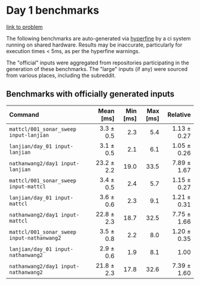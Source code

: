 # Day 1 benchmarks

[link to problem](http://adventofcode.com/2021/day/1)

The following benchmarks are auto-generated via [hyperfine](https://github.com/sharkdp/hyperfine) by a ci system running on shared hardware. Results may be inaccurate, particularly for execution times < 5ms, as per the hyperfine warnings.

The "official" inputs were aggregated from repositories participating in the generation of these benchmarks. The "large" inputs (if any) were sourced from various places, including the subreddit.

## Benchmarks with officially generated inputs
| Command | Mean [ms] | Min [ms] | Max [ms] | Relative |
|:---|---:|---:|---:|---:|
| `mattcl/001_sonar_sweep input-lanjian` | 3.3 ± 0.5 | 2.3 | 5.4 | 1.13 ± 0.27 |
| `lanjian/day_01 input-lanjian` | 3.1 ± 0.5 | 2.1 | 6.1 | 1.05 ± 0.26 |
| `nathanwang2/day1 input-lanjian` | 23.2 ± 2.2 | 19.0 | 33.5 | 7.89 ± 1.67 |
| `mattcl/001_sonar_sweep input-mattcl` | 3.4 ± 0.5 | 2.4 | 5.7 | 1.15 ± 0.27 |
| `lanjian/day_01 input-mattcl` | 3.6 ± 0.6 | 2.3 | 9.1 | 1.21 ± 0.31 |
| `nathanwang2/day1 input-mattcl` | 22.8 ± 2.3 | 18.7 | 32.5 | 7.75 ± 1.66 |
| `mattcl/001_sonar_sweep input-nathanwang2` | 3.5 ± 0.8 | 2.2 | 8.0 | 1.20 ± 0.35 |
| `lanjian/day_01 input-nathanwang2` | 2.9 ± 0.6 | 1.9 | 8.1 | 1.00 |
| `nathanwang2/day1 input-nathanwang2` | 21.8 ± 2.3 | 17.8 | 32.6 | 7.39 ± 1.60 |
